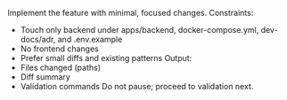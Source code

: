 Implement the feature with minimal, focused changes.
Constraints:
- Touch only backend under apps/backend, docker-compose.yml, dev-docs/adr, and .env.example
- No frontend changes
- Prefer small diffs and existing patterns
Output:
- Files changed (paths)
- Diff summary
- Validation commands
Do not pause; proceed to validation next.
